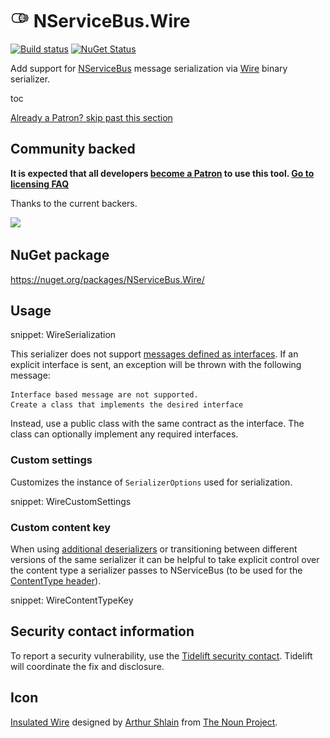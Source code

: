 # <img src="/src/icon.png" height="30px"> NServiceBus.Wire

[![Build status](https://ci.appveyor.com/api/projects/status/sjv1mlf4s3iv6iba/branch/master?svg=true)](https://ci.appveyor.com/project/SimonCropp/nservicebus-wire)
[![NuGet Status](https://img.shields.io/nuget/v/NServiceBus.Wire.svg)](https://www.nuget.org/packages/NServiceBus.Wire/)

Add support for [NServiceBus](https://particular.net/nservicebus) message serialization via [Wire](https://github.com/rogeralsing/Wire) binary serializer.

toc

<!--- StartOpenCollectiveBackers -->

[Already a Patron? skip past this section](#endofbacking)


## Community backed

**It is expected that all developers [become a Patron](https://opencollective.com/nservicebusextensions/contribute/patron-6976) to use this tool. [Go to licensing FAQ](https://github.com/NServiceBusExtensions/Home/#licensingpatron-faq)**

Thanks to the current backers.

<img src="https://opencollective.com/nservicebusextensions/tiers/patron.svg?width=890&avatarHeight=60&button=false">

<a href="#" id="endofbacking"></a>

<!--- EndOpenCollectiveBackers -->


## NuGet package

https://nuget.org/packages/NServiceBus.Wire/


## Usage

snippet: WireSerialization

This serializer does not support [messages defined as interfaces](https://docs.particular.net/nservicebus/messaging/messages-as-interfaces). If an explicit interface is sent, an exception will be thrown with the following message:

```
Interface based message are not supported.
Create a class that implements the desired interface
```

Instead, use a public class with the same contract as the interface. The class can optionally implement any required interfaces.


### Custom settings

Customizes the instance of `SerializerOptions` used for serialization.

snippet: WireCustomSettings


### Custom content key

When using [additional deserializers](https://docs.particular.net/nservicebus/serialization/#specifying-additional-deserializers) or transitioning between different versions of the same serializer it can be helpful to take explicit control over the content type a serializer passes to NServiceBus (to be used for the [ContentType header](https://docs.particular.net/nservicebus/messaging/headers#serialization-headers-nservicebus-contenttype)).

snippet: WireContentTypeKey


## Security contact information

To report a security vulnerability, use the [Tidelift security contact](https://tidelift.com/security). Tidelift will coordinate the fix and disclosure.


## Icon

[Insulated Wire](https://thenounproject.com/term/insulated-wire/116162) designed by [Arthur Shlain](https://thenounproject.com/ArtZ91/) from [The Noun Project](https://thenounproject.com).